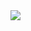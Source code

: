 <a href="https://codecov.io/gh/tony07/Testproject">
  <img src="https://codecov.io/gh/tony07/Testproject/branch/master/graph/badge.svg" />
</a>